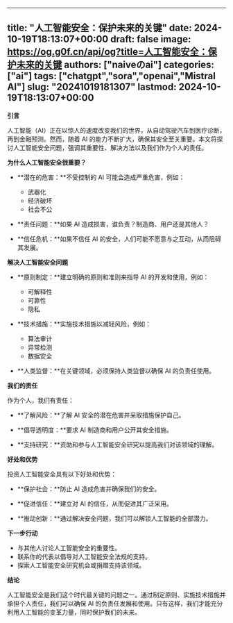 
---
title: "人工智能安全：保护未来的关键"
date: 2024-10-19T18:13:07+00:00
draft: false
image: https://og.g0f.cn/api/og?title=人工智能安全：保护未来的关键
authors: ["naiveのai"]
categories: ["ai"]
tags: ["chatgpt","sora","openai","Mistral AI"]
slug: "20241019181307"
lastmod: 2024-10-19T18:13:07+00:00
---
**引言**

人工智能（AI）正在以惊人的速度改变我们的世界，从自动驾驶汽车到医疗诊断，再到金融预测。然而，随着 AI 的能力不断扩大，确保其安全至关重要。本文将探讨人工智能安全问题，强调其重要性、解决方法以及我们作为个人的责任。

**为什么人工智能安全很重要？**

* **潜在的危害：**不受控制的 AI 可能会造成严重危害，例如：
    * 武器化
    * 经济破坏
    * 社会不公

* **责任问题：**如果 AI 造成损害，谁负责？制造商、用户还是其他人？

* **信任危机：**如果不信任 AI 的安全，人们可能不愿意与之互动，从而阻碍其发展。

**解决人工智能安全问题**

* **原则制定：**建立明确的原则和准则来指导 AI 的开发和使用，例如：
    * 可解释性
    * 可靠性
    * 隐私

* **技术措施：**实施技术措施以减轻风险，例如：
    * 算法审计
    * 异常检测
    * 数据安全

* **人类监督：**在关键领域，必须保持人类监督以确保 AI 的负责任使用。

**我们的责任**

作为个人，我们有责任：

* **了解风险：**了解 AI 安全的潜在危害并采取措施保护自己。

* **倡导透明度：**要求 AI 制造商和用户公开其安全措施。

* **支持研究：**资助和参与人工智能安全研究以提高我们对该领域的理解。

**好处和优势**

投资人工智能安全具有以下好处和优势：

* **保护社会：**防止 AI 造成危害并确保我们的安全。

* **促进信任：**建立对 AI 的信任，从而促进其广泛采用。

* **推动创新：**通过解决安全问题，我们可以解锁人工智能的全部潜力。

**下一步行动**

* 与其他人讨论人工智能安全的重要性。
* 联系你的代表以倡导对人工智能安全法规的支持。
* 探索人工智能安全研究机会或捐赠支持该领域。

**结论**

人工智能安全是我们这个时代最关键的问题之一。通过制定原则、实施技术措施并承担个人责任，我们可以确保 AI 的负责任发展和使用。只有这样，我们才能充分利用人工智能的变革力量，同时保护我们的未来。